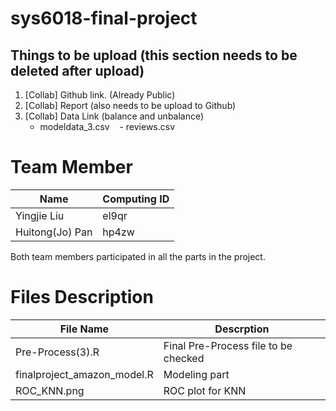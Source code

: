 # sys6018-final-project
## Things to be upload (this section needs to be deleted after upload)
1. [Collab] Github link. (Already Public)
2. [Collab] Report (also needs to be upload to Github)
3. [Collab] Data Link (balance and unbalance)
    - modeldata_3.csv
    - reviews.csv

# Team Member
|    Name         | Computing ID  | 
| -------------   | ------------- | 
| Yingjie Liu     |  el9qr        |
| Huitong(Jo) Pan |  hp4zw        | 

Both team members participated in all the parts in the project.

# Files Description
|    File Name         | Descrption                           | 
| ------------------   | ------------------------------------ | 
| Pre-Process(3).R     | Final Pre-Process file to be checked |
|finalproject_amazon_model.R | Modeling part                  |
|ROC_KNN.png| ROC plot for KNN|
